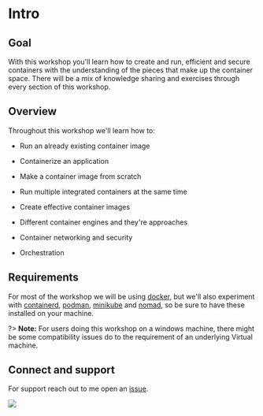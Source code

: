 # Intro

## Goal

With this workshop you'll learn how to create and run, efficient and secure containers with the understanding of the pieces that make up the container space.
There will be a mix of knowledge sharing and exercises through every section of this workshop.

## Overview

Throughout this workshop we'll learn how to:

- Run an already existing container image

- Containerize an application

- Make a container image from scratch

- Run multiple integrated containers at the same time

- Create effective container images

- Different container engines and they're approaches

- Container networking and security

- Orchestration

## Requirements

For most of the workshop we will be using [docker](https://docs.docker.com/get-docker/), but we'll also experiment with [containerd](https://github.com/containerd/containerd/blob/main/docs/getting-started.md), [podman](https://podman.io/docs/installation), [minikube](https://minikube.sigs.k8s.io/docs/start/) and [nomad](https://developer.hashicorp.com/nomad/docs/install), so be sure to have these installed on your machine.

?> **Note:** For users doing this workshop on a windows machine, there might be some compatibility issues do to the requirement of an underlying Virtual machine.

## Connect and support

For support reach out to me open an [issue](https://github.com/ElMassas/containerization/issues).

<a href="https://www.elmassas.com/" title="Instagram - u/el.massas"><img src="https://img.shields.io/badge/website-000000?style=for-the-badge&logo=About.me&logoColor=white" /></a>
